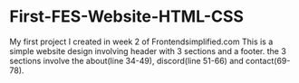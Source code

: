 # First-FES-Website-HTML-CSS
My first project I created in week 2 of Frontendsimplified.com
This is a simple website design involving header with 3 sections and a footer.
the 3 sections involve the about(line 34-49), discord(line 51-66) and contact(69-78).

